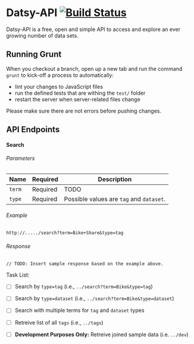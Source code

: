 Datsy-API [![Build Status](https://travis-ci.org/Datsy/datsy-api.png?branch=master)](https://travis-ci.org/Datsy/datsy-api)
=============

Datsy-API is a free, open and simple API to access and explore an ever growing
number of data sets.

Running Grunt
-------

When you checkout a branch, open up a new tab and run the command `grunt` to
kick-off a process to automatically:
* lint your changes to JavaScript files
* run the defined tests that are withing the `test/` folder
* restart the server when server-related files change

Please make sure there are not errors before pushing changes.


API Endpoints
-------

#### Search

###### Parameters
| Name     | Required    | Description                                    |
| -------- | ----------- | ---------------------------------------------- |
| `term`   | Required    | TODO                                           |
| `type`   | Required    | Possible values are `tag` and `dataset`.       |


###### Example
```
http://...../search?term=Bike+Share&type=tag
```

###### Response
```
// TODO: Insert sample response based on the example above.
```


Task List:
- [ ] Search by `type=tag` (i.e., `../search?term=Bike&type=tag`)
- [ ] Search by `type=dataset` (i.e., `../search?term=Bike&type=dataset`)
- [ ] Search with multiple terms for `tag` and `dataset` types
- [ ] Retreive list of all `tags` (i.e., `../tags`)
- [ ] **Development Purposes Only:** Retreive joined sample data (i.e. `../dev`)

